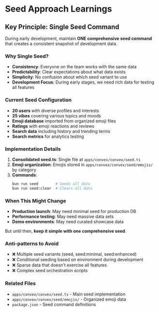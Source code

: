 # Seed Approach Learnings

## Key Principle: Single Seed Command

During early development, maintain **ONE comprehensive seed command** that creates a consistent snapshot of development data.

### Why Single Seed?

- **Consistency**: Everyone on the team works with the same data
- **Predictability**: Clear expectations about what data exists
- **Simplicity**: No confusion about which seed variant to use
- **Development Focus**: During early stages, we need rich data for testing all features

### Current Seed Configuration

- **20 users** with diverse profiles and interests
- **25 vibes** covering various topics and moods
- **Emoji database** imported from organized emoji files
- **Ratings** with emoji reactions and reviews
- **Search data** including history and trending terms
- **Search metrics** for analytics testing

### Implementation Details

1. **Consolidated seed.ts**: Single file at `apps/convex/convex/seed.ts`
2. **Emoji organization**: Emojis stored in `apps/convex/convex/seed/emojis/` by category
3. **Commands**:
   ```bash
   bun run seed        # Seeds all data
   bun run seed:clear  # Clears all data
   ```

### When This Might Change

- **Production launch**: May need minimal seed for production DB
- **Performance testing**: May need massive data sets
- **Demo environments**: May need curated showcase data

But until then, **keep it simple with one comprehensive seed**.

### Anti-patterns to Avoid

- ❌ Multiple seed variants (seed, seed:minimal, seed:enhanced)
- ❌ Conditional seeding based on environment during development
- ❌ Sparse data that doesn't exercise all features
- ❌ Complex seed orchestration scripts

### Related Files

- `apps/convex/convex/seed.ts` - Main seed implementation
- `apps/convex/convex/seed/emojis/` - Organized emoji data
- `package.json` - Seed command definitions
